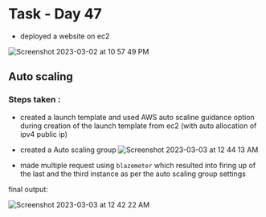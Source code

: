 # Task - Day 47 

- deployed a website on ec2

![Screenshot 2023-03-02 at 10 57 49 PM](https://user-images.githubusercontent.com/101057601/222529723-967e1452-ce06-4316-92f7-ae47cc38156b.png)


## Auto scaling 

### Steps taken :

- created a launch template and used AWS auto scaline guidance option during creation of the launch template from ec2 (with auto allocation of ipv4 public ip)

- created a Auto scaling group 
![Screenshot 2023-03-03 at 12 44 13 AM](https://user-images.githubusercontent.com/101057601/222531020-f454a75b-c37d-40f0-9ff4-43d1de852383.png)


- made multiple request using `blazemeter` which resulted into firing up of the last and the third instance as per the auto scaling group settings
 
final output:

![Screenshot 2023-03-03 at 12 42 22 AM](https://user-images.githubusercontent.com/101057601/222530132-fca8a5fc-7ac2-42fb-b4a6-c65e4d2d2f96.png)
